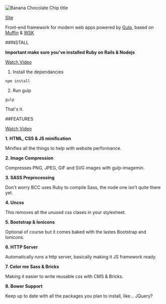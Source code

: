 

![Banana Chocolate Chip title](http://richbray.me/bcc/github-img.png)


[Site](http://richbray.me/bcc/ "Banana Chocolate Chip Website") 

Front-end framework for modern web apps powered by [Gulp](http://gulpjs.com/), based on [Muffin](http://richbray.me/muffin/) & [WSK](https://developers.google.com/web/starter-kit/)

##INSTALL

**Important make sure you've installed Ruby on Rails & Nodejs**

[Watch Video](https://www.youtube.com/watch?v=Vegqf7NRNdU&feature=youtu.be "Banana Chocolate Chip Install") 

1. Install the dependancies

```
npm install
```


2. Run gulp

```
gulp
```

That's it.

##FEATURES

[Watch Video](https://www.youtube.com/watch?v=scqj4UvQ6bo "Banana Chocolate Chip Features") 

**1. HTML, CSS & JS minification**

Minifies all the things to help with website performance.


**2. Image Compression**

Compresses PNG, JPEG, GIF and SVG images with gulp-imagemin.


**3. SASS Preprocessing**

Don't worry BCC uses Ruby to compile Sass, the node one isn't quite there yet.


**4. Uncss**

This removes all the unused css clases in your stylesheet.


**5. Bootstrap & Ionicons**

Optional of course but it comes baked with the lastes Bootstrap and Ionicons.


**6. HTTP Server**

Automatically runs a http server, basically making it JS framework ready.


**7. Color me Sass & Bricks**

Making it easier to write reusable css with CMS & Bricks.

**8. Bower Support**

Keep up to date with all the packages you plan to install, like... JQuery?


